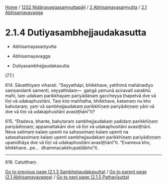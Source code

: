 
[Home](/) / [12S2 Nidānavaggasaṃyuttapāḷi](../../../12S2.md) / [2 Abhisamayasaṃyutta](../../2.md) / [2.1 Abhisamayavagga](../2.1.md)

# 2.1.4 Dutiyasambhejjaudakasutta

* Abhisamayasaṃyutta

* Abhisamayavagga

* Dutiyasambhejjaudakasutta

(77.)

614\. Sāvatthiyaṃ viharati. “Seyyathāpi, bhikkhave, yatthimā mahānadiyo saṃsandanti samenti, seyyathidaṃ—  gaṅgā yamunā aciravatī sarabhū mahī, taṃ udakaṃ parikkhayaṃ pariyādānaṃ gaccheyya ṭhapetvā dve vā tīṇi vā udakaphusitāni. Taṃ kiṃ maññatha, bhikkhave, katamaṃ nu kho bahutaraṃ, yaṃ vā sambhejjaudakaṃ parikkhīṇaṃ pariyādiṇṇaṃ yāni vā dve vā tīṇi vā udakaphusitāni avasiṭṭhānī”ti?

615\. “Etadeva, bhante, bahutaraṃ sambhejjaudakaṃ yadidaṃ parikkhīṇaṃ pariyādiṇṇaṃ; appamattakāni dve vā tīṇi vā udakaphusitāni avasiṭṭhāni. Neva satimaṃ kalaṃ upenti na sahassimaṃ kalaṃ upenti na satasahassimaṃ kalaṃ upenti sambhejjaudakaṃ parikkhīṇaṃ pariyādiṇṇaṃ upanidhāya dve vā tīṇi vā udakaphusitāni avasiṭṭhānī”ti. “Evameva kho, bhikkhave…pe…  dhammacakkhupaṭilābho”ti.

---

616\. Catutthaṃ.



[Go to previous page (2.1.3 Sambhejjaudakasutta)](2.1.3.md) / [Go to parent page (2.1 Abhisamayavagga)](../2.1.md) / [Go to next page (2.1.5 Pathavīsutta)](2.1.5.md)


